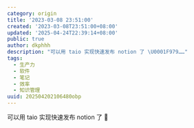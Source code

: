 ```yaml
---
category: origin
title: '2023-03-08 23:51:00'
created: '2023-03-08T23:51:00+08:00'
updated: '2025-04-24T22:39:14+08:00'
public: true
author: dkphhh
description: "可以用 taio 实现快速发布 notion 了 \U0001F979……"
tags:
  - 生产力
  - 软件
  - 笔记
  - 效率
  - 知识管理
uuid: 202504202106480obp
---
```


可以用 taio 实现快速发布 notion 了 🥹

